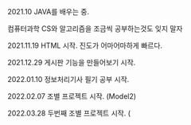 2021.10 JAVA를 배우는 중.

컴퓨터과학 CS와 알고리즘을 조금씩 공부하는것도 잊지 말자

2021.11.19 HTML 시작. 진도가 어마어마하게 빠르다.

2021.12.29 게시판 기능을 만들어보기 시작.

2022.01.10 정보처리기사 필기 공부 시작.

2022.02.07 조별 프로젝트 시작. (Model2)

2022.03.28 두번째 조별 프로젝트 시작. (
<!---
GreenShrew/GreenShrew is a ✨ special ✨ repository because its `README.md` (this file) appears on your GitHub profile.
You can click the Preview link to take a look at your changes.
--->
